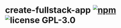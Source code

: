 # create-fullstack-app [![npm](https://img.shields.io/npm/v/create-fullstack-app?style=plastic)](https://www.npmjs.com/package/create-fullstack-app) ![license GPL-3.0](https://img.shields.io/github/license/finxindustries/create-fullstack-app?style=plastic)

